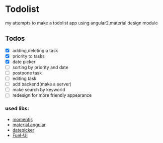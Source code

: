 # Todolist

my attempts to make a todolist app using angular2,material design module

## Todos
- [x] adding,deleting a task
- [x] priority to tasks
- [x] date picker 
- [ ] sorting by priority and date
- [ ] postpone task
- [ ] editing task
- [ ] add backend(make a server)
- [ ] make search by keyworld
- [ ] redesign for more friendly appearance

### used libs:
* [momentjs](http://momentjs.com/)
* [material.angular](https://material.angular.io/)
* [datepicker](https://github.com/kekeh/mydatepicker)
* [Fuel-UI](http://fuelinteractive.github.io)
